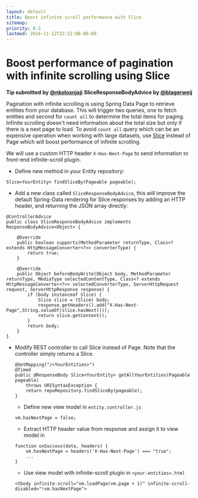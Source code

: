 ```yaml
---
layout: default
title: Boost infinite scroll performance with Slice
sitemap:
priority: 0.5
lastmod: 2016-11-12T22:22:00-00:00
---
```


# Boost performance of pagination with infinite scrolling using Slice

__Tip submitted by [@nkolosnjaji](https://github.com/nkolosnjaji)__
__SliceResponseBodyAdvice by [@blagerweij](https://github.com/blagerweij)__

Pagination with infinite scrolling is using Spring Data Page to retrieve entities from your database.
This will trigger two queries, one to fetch entities and second for `count all` to determine the total items for paging. Infinite scrolling doesn't need information about the total size but only if there is a next page to load. To avoid `count all` query which can be an expensive operation when working with large datasets, use [Slice](http://docs.spring.io/spring-data/commons/docs/current/api/org/springframework/data/domain/Slice.html) instead of Page which will boost performance of infinite scrolling.

We will use a custom HTTP header `X-Has-Next-Page` to send information to front-end infinite-scroll plugin.

  * Define new method in your Entity repository:

```
Slice<YourEntity> findSliceBy(Pageable pageable);
```

  * Add a new class called `SliceResponseBodyAdvice`, this will improve the default Spring-Data rendering for Slice responses by adding an HTTP header, and returning the JSON array directly:

```
@ControllerAdvice
public class SliceResponseBodyAdvice implements ResponseBodyAdvice<Object> {

    @Override
    public boolean supports(MethodParameter returnType, Class<? extends HttpMessageConverter<?>> converterType) {
        return true;
    }

    @Override
    public Object beforeBodyWrite(Object body, MethodParameter returnType, MediaType selectedContentType, Class<? extends HttpMessageConverter<?>> selectedConverterType, ServerHttpRequest request, ServerHttpResponse response) {
        if (body instanceof Slice) {
            Slice slice = (Slice) body;
            response.getHeaders().add("X-Has-Next-Page",String.valueOf(slice.hasNext()));
            return slice.getContent();
        }
        return body;
    }
}
```

  * Modify REST controller to call Slice instead of Page. Note that the controller simply returns a Slice<Object>.

```
@GetMapping("/<YourEntities>")
@Timed
public @ResponseBody Slice<YourEntity> getAllYourEntities(Pageable pageable)
    throws URISyntaxException {
    return repoRepository.findSliceBy(pageable);
}
```

  * Define new view model in `entity.controller.js`

```
vm.hasNextPage = false;
```

  * Extract HTTP header value from response and assign it to view model in

```
function onSuccess(data, headers) {
    vm.hasNextPage = headers('X-Has-Next-Page') === "true";
    ...
}
```

  * Use view model with infinite-scroll plugin in `<your-entities>.html`

```
<tbody infinite-scroll="vm.loadPage(vm.page + 1)" infinite-scroll-disabled="!vm.hasNextPage">
```
